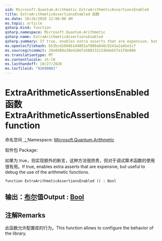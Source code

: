 ```yaml
---
uid: Microsoft.Quantum.Arithmetic.ExtraArithmeticAssertionsEnabled
title: ExtraArithmeticAssertionsEnabled 函数
ms.date: 10/26/2020 12:00:00 AM
ms.topic: article
qsharp.kind: function
qsharp.namespace: Microsoft.Quantum.Arithmetic
qsharp.name: ExtraArithmeticAssertionsEnabled
qsharp.summary: If true, enables extra asserts that are expensive, but useful to debug the use of the arithmetic functions.
ms.openlocfilehash: b53bcd1094b144891af800a848c9241e2a45e1cf
ms.sourcegitcommit: 29e0d88a30e4166fa580132124b0eb57e1f0e986
ms.translationtype: MT
ms.contentlocale: zh-CN
ms.lasthandoff: 10/27/2020
ms.locfileid: "92699881"
---
```

# <a name="extraarithmeticassertionsenabled-function"></a><span data-ttu-id="a02bd-102">ExtraArithmeticAssertionsEnabled 函数</span><span class="sxs-lookup"><span data-stu-id="a02bd-102">ExtraArithmeticAssertionsEnabled function</span></span>

<span data-ttu-id="a02bd-103">命名空间 [：](xref:Microsoft.Quantum.Arithmetic)</span><span class="sxs-lookup"><span data-stu-id="a02bd-103">Namespace: [Microsoft.Quantum.Arithmetic](xref:Microsoft.Quantum.Arithmetic)</span></span>

<span data-ttu-id="a02bd-104">软件包 [](https://nuget.org/packages/)</span><span class="sxs-lookup"><span data-stu-id="a02bd-104">Package: [](https://nuget.org/packages/)</span></span>


<span data-ttu-id="a02bd-105">如果为 true，则实现额外的断言，这种方法很昂贵，但对于调试算术函数的使用很有用。</span><span class="sxs-lookup"><span data-stu-id="a02bd-105">If true, enables extra asserts that are expensive, but useful to debug the use of the arithmetic functions.</span></span>

```qsharp
function ExtraArithmeticAssertionsEnabled () : Bool
```


## <a name="output--bool"></a><span data-ttu-id="a02bd-106">输出：[布尔](xref:microsoft.quantum.lang-ref.bool)值</span><span class="sxs-lookup"><span data-stu-id="a02bd-106">Output : [Bool](xref:microsoft.quantum.lang-ref.bool)</span></span>



## <a name="remarks"></a><span data-ttu-id="a02bd-107">注解</span><span class="sxs-lookup"><span data-stu-id="a02bd-107">Remarks</span></span>

<span data-ttu-id="a02bd-108">此函数允许配置库的行为。</span><span class="sxs-lookup"><span data-stu-id="a02bd-108">This function allows to configure the behavior of the library.</span></span>